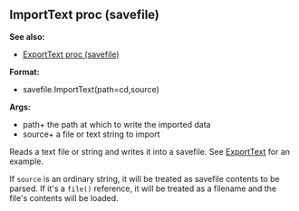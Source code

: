 ## ImportText proc (savefile)
**See also:**
+   [ExportText proc (savefile)](/ref/savefile/proc/ExportText.md) 
<!-- -->
**Format:**
+   savefile.ImportText(path=cd,source)
<!-- -->
**Args:**
+   path+ the path at which to write the imported data
+   source+ a file or text string to import


Reads a text file or string and writes it into a savefile. See
[ExportText](/ref/savefile/proc/ExportText.md) for an example. 

If
`source` is an ordinary string, it will be treated as savefile contents
to be parsed. If it\'s a `file()` reference, it will be treated as a
filename and the file\'s contents will be loaded.